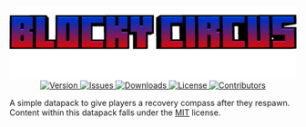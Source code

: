 <center>
<p align="center">
    <img src="https://raw.githubusercontent.com/Blocky-Circus/GitHub-Assets/main/images/logo_long.png"></img><br>
    <a href="https://modrinth.com/datapack/blocky-circus-respawn-compass">
        <img src="https://img.shields.io/modrinth/v/blocky-circus-respawn-compass?style=flat-square&label=Version" alt="Version">
    </a>
    <a href="https://github.com/Blocky-Circus/respawn-compass/issues">
        <img src="https://img.shields.io/github/issues-raw/Blocky-Circus/respawn-compass.svg?style=flat-square&label=Issues" alt="Issues">
    </a>
    <a href="https://modrinth.com/datapack/blocky-circus-respawn-compass/version/latest">
        <img src="https://img.shields.io/modrinth/dt/blocky-circus-respawn-compass?style=flat-square&label=Downloads" alt="Downloads">
    </a>
    <a href="https://github.com/Blocky-Circus/respawn-compass/blob/main/LICENSE">
        <img src="https://img.shields.io/badge/License-MIT-red.svg?style=flat-square" alt="License">
    </a>
    <a href="https://github.com/Blocky-Circus/respawn-compass/graphs/contributors">
        <img src="https://img.shields.io/github/contributors/Blocky-Circus/respawn-compass?logo=github&label=Contributors&style=flat-square" alt="Contributors">
    </a>
</p>
</center>

A simple datapack to give players a recovery compass after they respawn. Content within this datapack falls under the [MIT](https://github.com/DartRuffian/Blocky-Circus-Origin/blob/main/LICENSE) license.